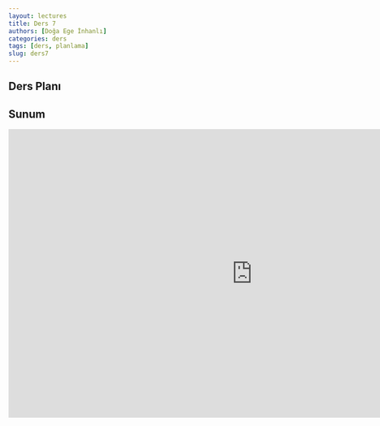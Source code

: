 ```yaml
---
layout: lectures
title: Ders 7
authors: [Doğa Ege İnhanlı]
categories: ders
tags: [ders, planlama]
slug: ders7
---
```



## Ders Planı

## Sunum
<iframe src="https://docs.google.com/presentation/d/e/2PACX-1vSxkp0qvx4oYWzOseGPrl7FB7C0lXqY-HUq6sPgKTxSsQvVew5h8OqSHxNRbsW_QQRtBsM13uykjI1H/embed?start=false&loop=false&delayms=3000" frameborder="0" width="960" height="569" allowfullscreen="true" mozallowfullscreen="true" webkitallowfullscreen="true"></iframe>

